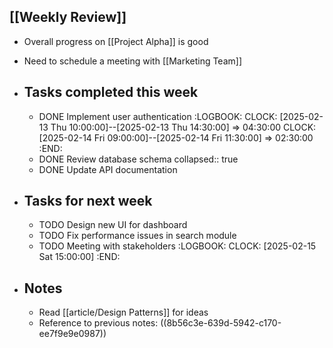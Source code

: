## [[Weekly Review]]
  - Overall progress on [[Project Alpha]] is good
  - Need to schedule a meeting with [[Marketing Team]]

- ## Tasks completed this week
  - DONE Implement user authentication
    :LOGBOOK:
    CLOCK: [2025-02-13 Thu 10:00:00]--[2025-02-13 Thu 14:30:00] =>  04:30:00
    CLOCK: [2025-02-14 Fri 09:00:00]--[2025-02-14 Fri 11:30:00] =>  02:30:00
    :END:
  - DONE Review database schema
    collapsed:: true
  - DONE Update API documentation

- ## Tasks for next week
  - TODO Design new UI for dashboard
  - TODO Fix performance issues in search module
  - TODO Meeting with stakeholders
    :LOGBOOK:
    CLOCK: [2025-02-15 Sat 15:00:00]
    :END:

- ## Notes
  - Read [[article/Design Patterns]] for ideas
  - Reference to previous notes: ((8b56c3e-639d-5942-c170-ee7f9e9e0987))
